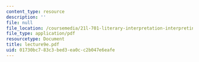 ```yaml
---
content_type: resource
description: ''
file: null
file_location: /coursemedia/21l-701-literary-interpretation-interpreting-poetry-fall-2003/01730bc783c3bed3ea0cc2b047e6eafe_lecture9e.pdf
file_type: application/pdf
resourcetype: Document
title: lecture9e.pdf
uid: 01730bc7-83c3-bed3-ea0c-c2b047e6eafe
---
```

